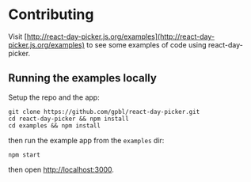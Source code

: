 # Contributing

Visit [http://react-day-picker.js.org/examples](http://react-day-picker.js.org/examples) to see some examples of code using react-day-picker.

## Running the examples locally

Setup the repo and the app:

```
git clone https://github.com/gpbl/react-day-picker.git
cd react-day-picker && npm install
cd examples && npm install
```

then run the example app from the `examples` dir:

```
npm start
```

then open [http://localhost:3000](http://localhost:3000).
